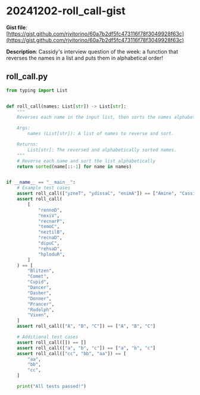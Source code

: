 # 20241202-roll_call-gist

**Gist file**: [https://gist.github.com/rjvitorino/60a7b2df5fc473116f78f3049928f63c](https://gist.github.com/rjvitorino/60a7b2df5fc473116f78f3049928f63c)

**Description**: Cassidy's interview question of the week: a function that reverses the names in a list and puts them in alphabetical order!

## roll_call.py

```Python
from typing import List


def roll_call(names: List[str]) -> List[str]:
    """
    Reverses each name in the input list, then sorts the names alphabetically.

    Args:
        names (List[str]): A list of names to reverse and sort.

    Returns:
        List[str]: The reversed and alphabetically sorted names.
    """
    # Reverse each name and sort the list alphabetically
    return sorted(name[::-1] for name in names)


if __name__ == "__main__":
    # Example test cases
    assert roll_call(["yzneT", "ydissaC", "enimA"]) == ["Amine", "Cassidy", "Tenzy"]
    assert roll_call(
        [
            "rennoD",
            "nexiV",
            "recnarP",
            "temoC",
            "neztilB",
            "recnaD",
            "dipuC",
            "rehsaD",
            "hploduR",
        ]
    ) == [
        "Blitzen",
        "Comet",
        "Cupid",
        "Dancer",
        "Dasher",
        "Donner",
        "Prancer",
        "Rudolph",
        "Vixen",
    ]
    assert roll_call(["A", "B", "C"]) == ["A", "B", "C"]

    # Additional test cases
    assert roll_call([]) == []
    assert roll_call(["a", "b", "c"]) == ["a", "b", "c"]
    assert roll_call(["cc", "bb", "aa"]) == [
        "aa",
        "bb",
        "cc",
    ]

    print("All tests passed!")

```